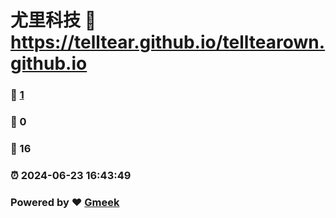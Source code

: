 # 尤里科技 :link: https://telltear.github.io/telltearown.github.io 
### :page_facing_up: [1](https://telltear.github.io/telltearown.github.io/tag.html) 
### :speech_balloon: 0 
### :hibiscus: 16 
### :alarm_clock: 2024-06-23 16:43:49 
### Powered by :heart: [Gmeek](https://github.com/Meekdai/Gmeek)
